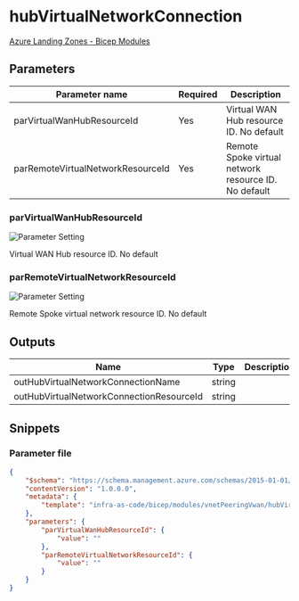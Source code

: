 # hubVirtualNetworkConnection

[Azure Landing Zones - Bicep Modules](..)

## Parameters

Parameter name | Required | Description
-------------- | -------- | -----------
parVirtualWanHubResourceId | Yes      | Virtual WAN Hub resource ID. No default
parRemoteVirtualNetworkResourceId | Yes      | Remote Spoke virtual network resource ID. No default

### parVirtualWanHubResourceId

![Parameter Setting](https://img.shields.io/badge/parameter-required-orange?style=flat-square)

Virtual WAN Hub resource ID. No default

### parRemoteVirtualNetworkResourceId

![Parameter Setting](https://img.shields.io/badge/parameter-required-orange?style=flat-square)

Remote Spoke virtual network resource ID. No default

## Outputs

Name | Type | Description
---- | ---- | -----------
outHubVirtualNetworkConnectionName | string |
outHubVirtualNetworkConnectionResourceId | string |

## Snippets

### Parameter file

```json
{
    "$schema": "https://schema.management.azure.com/schemas/2015-01-01/deploymentParameters.json#",
    "contentVersion": "1.0.0.0",
    "metadata": {
        "template": "infra-as-code/bicep/modules/vnetPeeringVwan/hubVirtualNetworkConnection.json"
    },
    "parameters": {
        "parVirtualWanHubResourceId": {
            "value": ""
        },
        "parRemoteVirtualNetworkResourceId": {
            "value": ""
        }
    }
}
```
